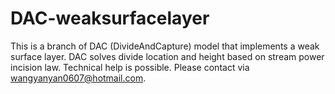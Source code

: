 # DAC-weaksurfacelayer
This is a branch of DAC (DivideAndCapture) model that implements a weak surface layer. DAC solves divide location and height based on stream power incision law. 
Technical help is possible. Please contact via wangyanyan0607@hotmail.com.
